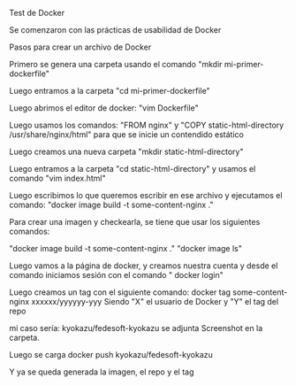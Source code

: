 Test de Docker


Se comenzaron con las prácticas de usabilidad de Docker


Pasos para crear un archivo de Docker


Primero se genera una carpeta usando el comando "mkdir mi-primer-dockerfile"

Luego entramos a la carpeta "cd mi-primer-dockerfile"

Luego abrimos el editor de docker: "vim Dockerfile"

Luego usamos los comandos: "FROM nginx" y "COPY static-html-directory /usr/share/nginx/html"
para que se inicie un contendido estático

Luego creamos una nueva carpeta "mkdir static-html-directory"

Luego entramos a la carpeta "cd static-html-directory" y usamos el comando "vim index.html"

Luego escribimos lo que queremos escribir en ese archivo y ejecutamos el 
comando: "docker image build -t some-content-nginx ."


Para crear una imagen y checkearla, se tiene que usar los siguientes comandos:

"docker image build -t some-content-nginx ."
"docker image ls"

Luego vamos a la página de docker, y creamos nuestra cuenta
 y desde el comando iniciamos sesión con el comando " docker login"

Luego creamos un tag con el siguiente comando:
docker tag some-content-nginx xxxxxx/yyyyyy-yyy
Siendo "X" el usuario de Docker y "Y" el tag del repo

mi caso sería: kyokazu/fedesoft-kyokazu
se adjunta Screenshot en la carpeta.

Luego se carga
docker push kyokazu/fedesoft-kyokazu

Y ya se queda generada la imagen, el repo y el tag


